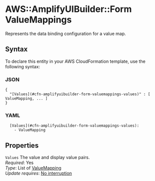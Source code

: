 # AWS::AmplifyUIBuilder::Form ValueMappings<a name="aws-properties-amplifyuibuilder-form-valuemappings"></a>

Represents the data binding configuration for a value map\.

## Syntax<a name="aws-properties-amplifyuibuilder-form-valuemappings-syntax"></a>

To declare this entity in your AWS CloudFormation template, use the following syntax:

### JSON<a name="aws-properties-amplifyuibuilder-form-valuemappings-syntax.json"></a>

```
{
  "[Values](#cfn-amplifyuibuilder-form-valuemappings-values)" : [ ValueMapping, ... ]
}
```

### YAML<a name="aws-properties-amplifyuibuilder-form-valuemappings-syntax.yaml"></a>

```
  [Values](#cfn-amplifyuibuilder-form-valuemappings-values): 
    - ValueMapping
```

## Properties<a name="aws-properties-amplifyuibuilder-form-valuemappings-properties"></a>

`Values`  <a name="cfn-amplifyuibuilder-form-valuemappings-values"></a>
The value and display value pairs\.  
*Required*: Yes  
*Type*: List of [ValueMapping](aws-properties-amplifyuibuilder-form-valuemapping.md)  
*Update requires*: [No interruption](https://docs.aws.amazon.com/AWSCloudFormation/latest/UserGuide/using-cfn-updating-stacks-update-behaviors.html#update-no-interrupt)